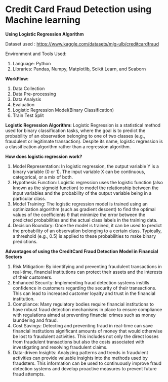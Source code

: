 # Credit Card Fraud Detection using Machine learning

**Using Logistic Regression Algorithm**

Dataset used : https://www.kaggle.com/datasets/mlg-ulb/creditcardfraud

Environment and Tools Used:
1. Language: Python
2. Libraries: Pandas, Numpy, Matplotlib, Scikit Learn, and Seaborn

**WorkFlow:**
1. Data Collection
2. Data Pre-processing
3. Data Analysis
4. Evaluation
5. Logistic Regression Model(Binary Classification)
6. Train Test Split

**Logistic Regression Algorithm:**
  Logistic Regression is a statistical method used for binary classification tasks, where the goal is to predict the probability of an observation belonging to one of two classes (e.g., fraudulent or legitimate transaction). Despite its name, logistic regression is a classification algorithm rather than a regression algorithm.

**How does logistic regression work?**
1. Model Representation: In logistic regression, the output variable Y is a binary variable (0 or 1). The input variable X can be continuous, categorical, or a mix of both.
2. Hypothesis Function: Logistic regression uses the logistic function (also known as the sigmoid function) to model the relationship between the input variables and the probability of the output variable being in a particular class.
3. Model Training: The logistic regression model is trained using an optimization algorithm (such as gradient descent) to find the optimal values of the coefficients θ that minimize the error between the predicted probabilities and the actual class labels in the training data.
4. Decision Boundary: Once the model is trained, it can be used to predict the probability of an observation belonging to a certain class. Typically, a threshold (e.g., 0.5) is applied to these probabilities to make binary predictions.

**Advantages of using the CreditCard Fraud Detection Model in Financial Sectors**
1. Risk Mitigation: By identifying and preventing fraudulent transactions in real-time, financial institutions can protect their assets and the interests of their customers.
2. Enhanced Security: Implementing fraud detection systems instills confidence in customers regarding the security of their transactions. This can lead to increased customer loyalty and trust in the financial institution.
3. Compliance: Many regulatory bodies require financial institutions to have robust fraud detection mechanisms in place to ensure compliance with regulations aimed at preventing financial crimes such as money laundering and fraud.
4. Cost Savings: Detecting and preventing fraud in real-time can save financial institutions significant amounts of money that would otherwise be lost to fraudulent activities. This includes not only the direct losses from fraudulent transactions but also the costs associated with investigating and resolving fraudulent claims.
5. Data-driven Insights: Analyzing patterns and trends in fraudulent activities can provide valuable insights into the methods used by fraudsters. This information can be used to continuously improve fraud detection systems and develop proactive measures to prevent future fraud attempts.






